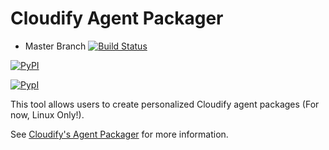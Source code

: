 # Cloudify Agent Packager

* Master Branch [![Build Status](https://travis-ci.org/cloudify-cosmo/cloudify-agent-packager.svg?branch=master)](https://travis-ci.org/cloudify-cosmo/cloudify-agent-packager)

[![PyPI](http://img.shields.io/pypi/dm/cloudify-agent-packager.svg)](http://img.shields.io/pypi/dm/cloudify-agent-packager.svg)

[![PypI](http://img.shields.io/pypi/v/cloudify-agent-packager.svg)](http://img.shields.io/pypi/v/cloudify-agent-packager.svg)


This tool allows users to create personalized Cloudify agent packages (For now, Linux Only!).

See [Cloudify's Agent Packager](http://getcloudify.org/guide/3.1/agents-packager.html) for more information.
